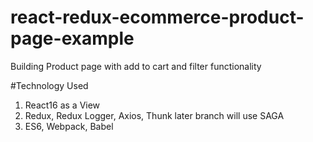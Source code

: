 # react-redux-ecommerce-product-page-example
Building Product page with add to cart and filter functionality

#Technology Used
  1. React16 as a View
  2. Redux, Redux Logger, Axios, Thunk later branch will use SAGA
  3. ES6, Webpack, Babel
